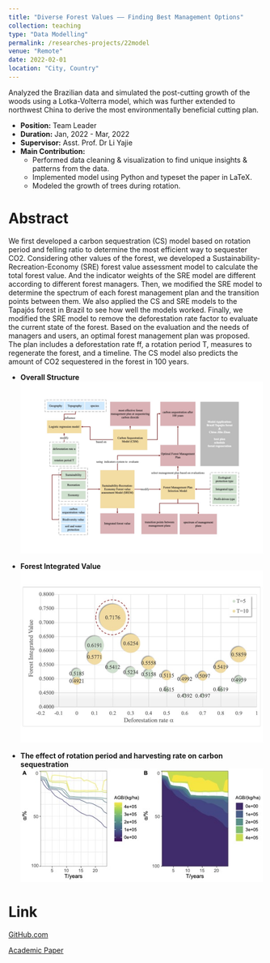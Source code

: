 ```yaml
---
title: "Diverse Forest Values —— Finding Best Management Options"
collection: teaching
type: "Data Modelling"
permalink: /researches-projects/22model
venue: "Remote"
date: 2022-02-01
location: "City, Country"
---
```


Analyzed the Brazilian data and simulated the post-cutting growth of the woods using a Lotka-Volterra model, which 
was further extended to northwest China to derive the most environmentally beneficial cutting plan.

* **Position:** Team Leader
* **Duration:** Jan, 2022 - Mar, 2022
* **Supervisor:** Asst. Prof. Dr Li Yajie
* **Main Contribution:**
  * Performed data cleaning & visualization to find unique insights & patterns from the data.
  * Implemented model using Python and typeset the paper in LaTeX. 
  * Modeled the growth of trees during rotation. 

  


Abstract
======
We first developed a carbon sequestration (CS) model based on rotation period and felling
ratio to determine the most efficient way to sequester CO2. Considering other values of the
forest, we developed a Sustainability-Recreation-Economy (SRE) forest value assessment model
to calculate the total forest value. And the indicator weights of the SRE model are different
according to different forest managers. Then, we modified the SRE model to determine the
spectrum of each forest management plan and the transition points between them. We also
applied the CS and SRE models to the Tapajós forest in Brazil to see how well the models
worked. Finally, we modified the SRE model to remove the deforestation rate factor to evaluate
the current state of the forest. Based on the evaluation and the needs of managers and users,
an optimal forest management plan was proposed. The plan includes a deforestation rate ff, a
rotation period T, measures to regenerate the forest, and a timeline. The CS model also predicts
the amount of CO2 sequestered in the forest in 100 years.


* **Overall Structure**
  ![moverall.jpg](../images/moverall.jpg "Overall Structure")

* **Forest Integrated Value**
![Forest Integrated Value with T=5&10.jpg](..%2Fimages%2FForest%20Integrated%20Value%20with%20T%3D5%2610.jpg)

* **The effect of rotation period and harvesting rate on carbon sequestration**
![alphaTAGBHeatMap.jpg](..%2Fimages%2FalphaTAGBHeatMap.jpg)

Link
======
[GitHub.com](https://github.com/cn-jackie/2022MCM)

[Academic Paper](https://jackie4zjq.github.io/files/model.pdf)



